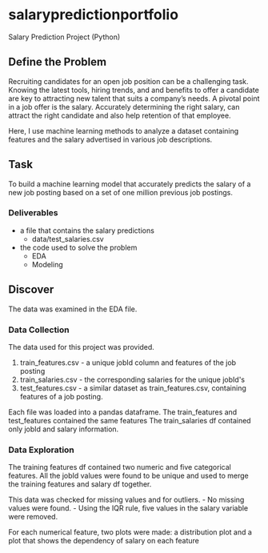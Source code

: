 # salarypredictionportfolio
Salary Prediction Project (Python)

## Define the Problem
Recruiting candidates for an open job position can be a challenging task. Knowing the latest tools, hiring trends, and and benefits to offer a candidate are key to attracting new talent that suits a company’s needs. A pivotal point in a job offer is the salary. Accurately determining the right salary, can attract the right candidate and also help retention of that employee.

Here, I use machine learning methods to analyze a dataset containing features and the salary advertised in various job descriptions.

## Task

To build a machine learning model that accurately predicts the salary of a new job posting based on a set of one million previous job postings.

### Deliverables
- a file that contains the salary predictions
    - data/test_salaries.csv
- the code used to solve the problem
    - EDA
    - Modeling

## Discover
The data was examined in the EDA file.

### Data Collection
The data used for this project was provided.
1. train_features.csv - a unique jobId column and features of the job posting
2. train_salaries.csv - the corresponding salaries for the unique jobId's
3. test_features.csv - a similar dataset as train_features.csv, containing features of a job posting.

Each file was loaded into a pandas dataframe.
The train_features and test_features contained the same features
The train_salaries df contained only jobId and salary information.

### Data Exploration

The training features df contained two numeric and five categorical features. All the jobId values were found to be unique and used to merge the training features and salary df together.

This data was checked for missing values and for outliers.
    - No missing values were found.
    - Using the IQR rule, five values in the salary variable were removed.

For each numerical feature, two plots were made: a distribution plot and a plot that shows the dependency of salary on each feature